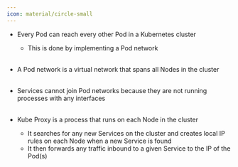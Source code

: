 ```yaml
---
icon: material/circle-small
---
```


- Every Pod can reach every other Pod in a Kubernetes cluster
    - This is done by implementing a Pod network
<br><br>

- A Pod network is a virtual network that spans all Nodes in the cluster
<br><br>

- Services cannot join Pod networks because they are not running processes with any interfaces
<br><br>
- Kube Proxy is a process that runs on each Node in the cluster
    - It searches for any new Services on the cluster and creates local IP rules on each Node when a new Service is found
    - It then forwards any traffic inbound to a given Service to the IP of the Pod(s)
